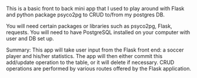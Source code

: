 This is a basic front to back mini app that I used to play around with
Flask and python package psyco2pg to CRUD to/from my postgres DB.

You will need certain packages or libraries such as psyco2pg, Flask, requests.
You will need to have PostgreSQL installed on your computer with user and DB set up.

Summary: This app will take user input from the Flask front end: a soccer player and his/her statistics. The app will then either commit this add/update operation to the table, or it will delete if necessary. CRUD operations are performed by various routes offered by the Flask application.
